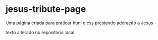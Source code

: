 # jesus-tribute-page
Uma página criada para praticar html e css prestando adoração a Jesus

texto alterado no repositório local